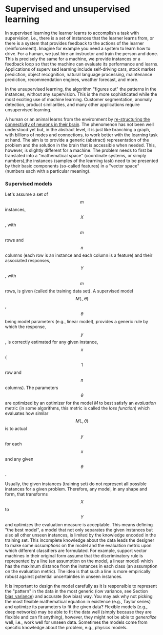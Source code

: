 # Supervised and unsupervised learning

In supervised learning the learner learns to accomplish a task with supervision, i.e., there is a set of instances that the learner learns from, or there is a system that provides feedback to the actions of the learner \(reinforcement\). Imagine for example you need a system to learn how to drive. For a human, we just hire an instructor and train the person and done. This is precisely the same for a machine, we provide instances or a feedback loop so that the machine can evaluate its performance and learns. Applications of supervised learning include self-driving cars, stock market prediction, object recognition, natural language processing, maintenance prediction, recommendation engines, weather forecast, and more.

In the unsupervised learning, the algorithm "figures out" the patterns in the instances, without any supervision. This is the more sophisticated while the most exciting use of machine learning. Customer segmentation, anomaly detection, product similarities, and many other applications require unsupervised learning.

A human or an animal learns from the environment by [re-structuring the connectivity of neurons in their brain](https://www.cam.ac.uk/research/features/lifelong-learning-and-the-plastic-brain). The phenomenon has not been well understood yet but, in the abstract level, it is just like branching a graph, with billions of nodes and connections, to work better with the learning task at hand. The aim is to provide a generic \(abstract\) representation of the problem and the solution in the brain that is accessible when needed. This, however, is slightly different for a machine. The problem needs to first be translated into a "mathematical space" \(coordinate systems, or simply numbers\),the instances \(samples of the learning task\) need to be presented by their basic components \(so-called features\) in a "vector space" \(numbers each with a particular meaning\).

### Supervised models <a id="sec:supervisedmodels"></a>

Let's assume a set of $$m$$ instances, $$X$$, with $$m$$ rows and $$n$$ columns \(each row is an instance and each column is a feature\) and their associated responses, $$Y$$, with $$m$$ rows, is given \(called the training data set\). A supervised model $$M(.,\theta)$$, $$\theta $$ being model parameters \(e.g., linear model\), provides a generic rule by which the response, $$y$$, is correctly estimated for any given instance, $$x$$ \($$1$$ row and $$n$$ columns\). The parameters $$\theta$$ are optimized by an optimizer for the model $M$ to best satisfy an _evaluation_ metric \(in some algorithms, this metric is called the _loss function_\) which evaluates how similar $$M(.,\theta)$$ is to actual $$y$$ for each $$x$$ and any given $$\theta$$.

Usually, the given instances \(training set\) do not represent all possible instances for a given problem. Therefore, any model, in any shape and form, that transforms $$X$$ to $$Y$$ and optimizes the evaluation measure is acceptable. This means defining "the best model", a model that not only separates the given instances but also all other unseen instances, is limited by the knowledge encoded in the training set. This incomplete knowledge about the data leads the designer to make some _assumptions_ on the model and the evaluation metric upon which different classifiers are formulated. For example, support vector machines in their original form assume that the discriminatory rule is represented by a line \(an assumption on the model, a linear model\) which has the maximum distance from the instances in each class \(an assumption on the evaluation metric\). The idea is that such a line is more empirically robust against potential uncertainties in unseen instances.

It is important to design the model carefully as it is responsible to represent the "pattern" in the data in the most generic \(low variance, see Section [bias\_variance](../important-considerations.md#sec:biasVariance)\) and accurate \(low bias\) way. You may ask why not picking the most flexible mathematical equation in existence \(e.g., Taylor series\) and optimize its parameters to fit the given data? Flexible models \(e.g., deep networks\) may be able to fit the data well \(simply because they are flexible and can fit anything\), however, they might not be able to _generalize_ well, i.e., work well for unseen data. Sometimes the models come from specific knowledge about the problem, e.g., physics models.

